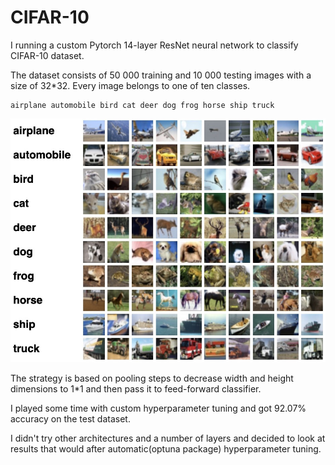 # CIFAR-10

I running a custom Pytorch 14-layer ResNet neural network to classify CIFAR-10 dataset.

The dataset consists of 50 000 training and 10 000 testing images with a size of 32*32. Every image belongs to one of ten classes.
```
airplane automobile bird cat deer dog frog horse ship truck
```

![](CIFAR-10.jpg)

The strategy is based on pooling steps to decrease width and height dimensions to 1*1 and then pass it to feed-forward classifier.

I played some time with custom hyperparameter tuning and got 92.07% accuracy on the test dataset.

I didn't try other architectures and a number of layers and decided to look at results that would after automatic(optuna package) hyperparameter tuning.

